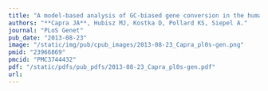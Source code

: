 ```yaml
---
title: "A model-based analysis of GC-biased gene conversion in the human and chimpanzee genomes"
authors: "**Capra JA**, Hubisz MJ, Kostka D, Pollard KS, Siepel A."
journal: "PLoS Genet"
pub_date: "2013-08-23"
image: "/static/img/pub/cpub_images/2013-08-23_Capra_pl0s-gen.png"
pmid: "23966869"
pmcid: "PMC3744432"
pdf: "/static/pdfs/pub_pdfs/2013-08-23_Capra_pl0s-gen.pdf"
url: 
---
```

